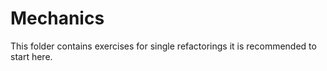 # Mechanics

This folder contains exercises for single refactorings it is recommended to start here.
